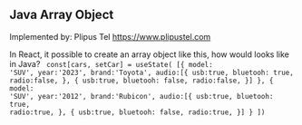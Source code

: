 ##  Java Array Object
Implemented by: Plipus Tel <a href="https://www.plipus.tel.com" target="_blank">https://www.plipustel.com</a><p>

In React, it possible to create an array object like this, how would looks like in Java?
<code>
	const[cars, setCar] = useState(
	[{
		model: 'SUV',
		year:'2023',
		brand:'Toyota',
		audio:[{
				usb:true,
				bluetooh: true,
				radio:false,
			  }, {
				usb:true,
				bluetooh: false,
				radio:false,
				}]
	},
	{
		model: 'SUV',
		year:'2012',
		brand:'Rubicon',
		audio:[{
				usb:true,
				bluetooh: true,
				radio:true,
			  }, {
				usb:true,
				bluetooh: false,
				radio:true,
			}]
	 }
	])
 </code>